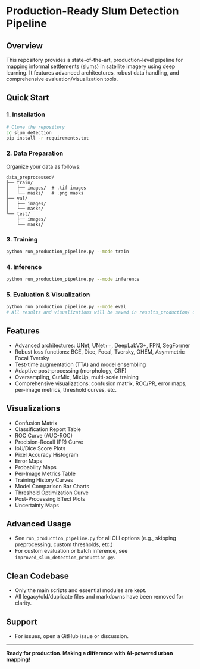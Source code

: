 # Production-Ready Slum Detection Pipeline

## Overview
This repository provides a state-of-the-art, production-level pipeline for mapping informal settlements (slums) in satellite imagery using deep learning. It features advanced architectures, robust data handling, and comprehensive evaluation/visualization tools.

## Quick Start

### 1. Installation
```bash
# Clone the repository
cd slum_detection
pip install -r requirements.txt
```

### 2. Data Preparation
Organize your data as follows:
```
data_preprocessed/
├── train/
│   ├── images/  # .tif images
│   └── masks/   # .png masks
├── val/
│   ├── images/
│   └── masks/
└── test/
    ├── images/
    └── masks/
```

### 3. Training
```bash
python run_production_pipeline.py --mode train
```

### 4. Inference
```bash
python run_production_pipeline.py --mode inference
```

### 5. Evaluation & Visualization
```bash
python run_production_pipeline.py --mode eval
# All results and visualizations will be saved in results_production/ or results_binary/
```

## Features
- Advanced architectures: UNet, UNet++, DeepLabV3+, FPN, SegFormer
- Robust loss functions: BCE, Dice, Focal, Tversky, OHEM, Asymmetric Focal Tversky
- Test-time augmentation (TTA) and model ensembling
- Adaptive post-processing (morphology, CRF)
- Oversampling, CutMix, MixUp, multi-scale training
- Comprehensive visualizations: confusion matrix, ROC/PR, error maps, per-image metrics, threshold curves, etc.

## Visualizations
- Confusion Matrix
- Classification Report Table
- ROC Curve (AUC-ROC)
- Precision-Recall (PR) Curve
- IoU/Dice Score Plots
- Pixel Accuracy Histogram
- Error Maps
- Probability Maps
- Per-Image Metrics Table
- Training History Curves
- Model Comparison Bar Charts
- Threshold Optimization Curve
- Post-Processing Effect Plots
- Uncertainty Maps

## Advanced Usage
- See `run_production_pipeline.py` for all CLI options (e.g., skipping preprocessing, custom thresholds, etc.)
- For custom evaluation or batch inference, see `improved_slum_detection_production.py`.

## Clean Codebase
- Only the main scripts and essential modules are kept.
- All legacy/old/duplicate files and markdowns have been removed for clarity.

## Support
- For issues, open a GitHub issue or discussion.

---
**Ready for production. Making a difference with AI-powered urban mapping!**
